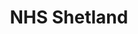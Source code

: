 ---
schema: default
title: NHS Shetland
description: Health and social care partnership for the Shetland area
logo: ''
type:
- Health and Social Care Partnership
portal_url: ''
org_url: http://www.shb.scot.nhs.uk/
twitter_handle: NHS_Shetland
gss_code: S08000026
wikidata_qid: Q6954166
wdtk_id: nhs_shetland
---